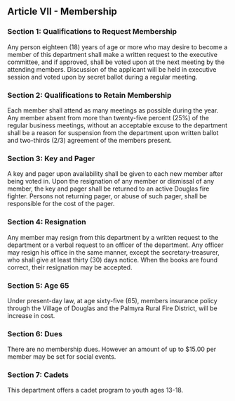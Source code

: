 ## Article VII - Membership

### Section 1: Qualifications to Request Membership

Any person eighteen (18) years of age or more who may desire to become a member of this department shall make a written request to the executive committee, and if approved, shall be voted upon at the next meeting by the attending members. Discussion of the applicant will be held in executive session and voted upon by secret ballot during a regular meeting.

### Section 2: Qualifications to Retain Membership

Each member shall attend as many meetings as possible during the year. Any member absent from more than twenty-five percent (25%) of the regular business meetings, without an acceptable excuse to the department shall be a reason for suspension from the department upon written ballot and two-thirds (2/3) agreement of the members present.

### Section 3: Key and Pager

A key and pager upon availability shall be given to each new member after being voted in. Upon the resignation of any member or dismissal of any member, the key and pager shall be returned to an active Douglas fire fighter. Persons not returning pager, or abuse of such pager, shall be responsible for the cost of the pager.

### Section 4: Resignation

Any member may resign from this department by a written request to the department or a verbal request to an officer of the department. Any officer may resign his office in the same manner, except the secretary-treasurer, who shall give at least thirty (30) days notice. When the books are found correct, their resignation may be accepted.

### Section 5: Age 65

Under present-day law, at age sixty-five (65), members insurance policy through the Village of Douglas and the Palmyra Rural Fire District, will be increase in cost.

### Section 6: Dues

There are no membership dues. However an amount of up to $15.00 per member may be set for social events.

### Section 7: Cadets

This department offers a cadet program to youth ages 13-18. 